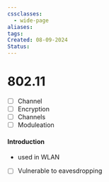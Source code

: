 ```yaml
---
cssclasses:
  - wide-page
aliases: 
tags: 
Created: 08-09-2024
Status:
---
```


# 802.11
- [ ] Channel 
- [ ] Encryption
- [ ] Channels 
- [ ] Moduleation

#### Introduction
- used in WLAN
- [ ] Vulnerable to eavesdropping 

